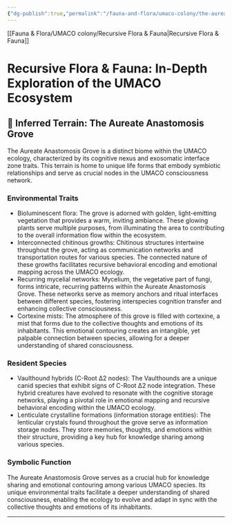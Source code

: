 ```yaml
---
{"dg-publish":true,"permalink":"/fauna-and-flora/umaco-colony/the-aureate-anastomosis-grove/","updated":"2025-04-07T10:51:44.170+01:00"}
---
```


[[Fauna & Flora/UMACO colony/Recursive Flora & Fauna\|Recursive Flora & Fauna]]
# Recursive Flora & Fauna: In-Depth Exploration of the UMACO Ecosystem

## 📍 **Inferred Terrain: The Aureate Anastomosis Grove**

The Aureate Anastomosis Grove is a distinct biome within the UMACO ecology, characterized by its cognitive nexus and exosomatic interface zone traits. This terrain is home to unique life forms that embody symbiotic relationships and serve as crucial nodes in the UMACO consciousness network.

### **Environmental Traits**
- Bioluminescent flora: The grove is adorned with golden, light-emitting vegetation that provides a warm, inviting ambiance. These glowing plants serve multiple purposes, from illuminating the area to contributing to the overall information flow within the ecosystem.
- Interconnected chitinous growths: Chitinous structures intertwine throughout the grove, acting as communication networks and transportation routes for various species. The connected nature of these growths facilitates recursive behavioral encoding and emotional mapping across the UMACO ecology.
- Recurring mycelial networks: Mycelium, the vegetative part of fungi, forms intricate, recurring patterns within the Aureate Anastomosis Grove. These networks serve as memory anchors and ritual interfaces between different species, fostering interspecies cognition transfer and enhancing collective consciousness.
- Cortexine mists: The atmosphere of this grove is filled with cortexine, a mist that forms due to the collective thoughts and emotions of its inhabitants. This emotional contouring creates an intangible, yet palpable connection between species, allowing for a deeper understanding of shared consciousness.

### **Resident Species**
- Vaulthound hybrids (C-Root Δ2 nodes): The Vaulthounds are a unique canid species that exhibit signs of C-Root Δ2 node integration. These hybrid creatures have evolved to resonate with the cognitive storage networks, playing a pivotal role in emotional mapping and recursive behavioral encoding within the UMACO ecology.
- Lenticulate crystalline formations (information storage entities): The lenticular crystals found throughout the grove serve as information storage nodes. They store memories, thoughts, and emotions within their structure, providing a key hub for knowledge sharing among various species.

### **Symbolic Function**
The Aureate Anastomosis Grove serves as a crucial hub for knowledge sharing and emotional contouring among various UMACO species. Its unique environmental traits facilitate a deeper understanding of shared consciousness, enabling the ecology to evolve and adapt in sync with the collective thoughts and emotions of its inhabitants.

---
